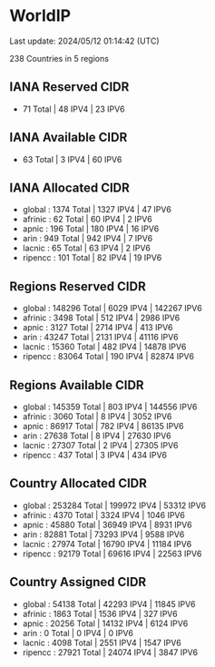 # WorldIP

Last update: 2024/05/12 01:14:42 (UTC)

238 Countries in 5 regions

## IANA Reserved CIDR

- 71 Total | 48 IPV4 | 23 IPV6

## IANA Available CIDR

- 63 Total | 3 IPV4 | 60 IPV6

## IANA Allocated CIDR

- global : 1374 Total | 1327 IPV4 | 47 IPV6
- afrinic : 62 Total | 60 IPV4 | 2 IPV6
- apnic : 196 Total | 180 IPV4 | 16 IPV6
- arin : 949 Total | 942 IPV4 | 7 IPV6
- lacnic : 65 Total | 63 IPV4 | 2 IPV6
- ripencc : 101 Total | 82 IPV4 | 19 IPV6

## Regions Reserved CIDR

- global : 148296 Total | 6029 IPV4 | 142267 IPV6
- afrinic : 3498 Total | 512 IPV4 | 2986 IPV6
- apnic : 3127 Total | 2714 IPV4 | 413 IPV6
- arin : 43247 Total | 2131 IPV4 | 41116 IPV6
- lacnic : 15360 Total | 482 IPV4 | 14878 IPV6
- ripencc : 83064 Total | 190 IPV4 | 82874 IPV6

## Regions Available CIDR

- global : 145359 Total | 803 IPV4 | 144556 IPV6
- afrinic : 3060 Total | 8 IPV4 | 3052 IPV6
- apnic : 86917 Total | 782 IPV4 | 86135 IPV6
- arin : 27638 Total | 8 IPV4 | 27630 IPV6
- lacnic : 27307 Total | 2 IPV4 | 27305 IPV6
- ripencc : 437 Total | 3 IPV4 | 434 IPV6

## Country Allocated CIDR

- global : 253284 Total | 199972 IPV4 | 53312 IPV6
- afrinic : 4370 Total | 3324 IPV4 | 1046 IPV6
- apnic : 45880 Total | 36949 IPV4 | 8931 IPV6
- arin : 82881 Total | 73293 IPV4 | 9588 IPV6
- lacnic : 27974 Total | 16790 IPV4 | 11184 IPV6
- ripencc : 92179 Total | 69616 IPV4 | 22563 IPV6

## Country Assigned CIDR

- global : 54138 Total | 42293 IPV4 | 11845 IPV6
- afrinic : 1863 Total | 1536 IPV4 | 327 IPV6
- apnic : 20256 Total | 14132 IPV4 | 6124 IPV6
- arin : 0 Total | 0 IPV4 | 0 IPV6
- lacnic : 4098 Total | 2551 IPV4 | 1547 IPV6
- ripencc : 27921 Total | 24074 IPV4 | 3847 IPV6
